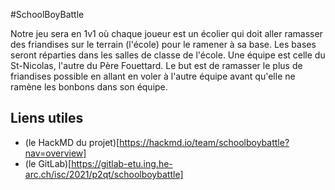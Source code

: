 #SchoolBoyBattle

Notre jeu sera en 1v1 où chaque joueur est un écolier qui doit aller ramasser des friandises sur le terrain (l'école) pour le ramener à sa base. Les bases seront réparties dans les salles de classe de l'école. Une équipe est celle du St-Nicolas, l'autre du Père Fouettard. Le but est de ramasser le plus de friandises possible en allant en voler à l'autre équipe avant qu'elle ne ramène les bonbons dans son équipe.

## Liens utiles
- (le HackMD du projet)[https://hackmd.io/team/schoolboybattle?nav=overview]
- (le GitLab)[https://gitlab-etu.ing.he-arc.ch/isc/2021/p2qt/schoolboybattle]
